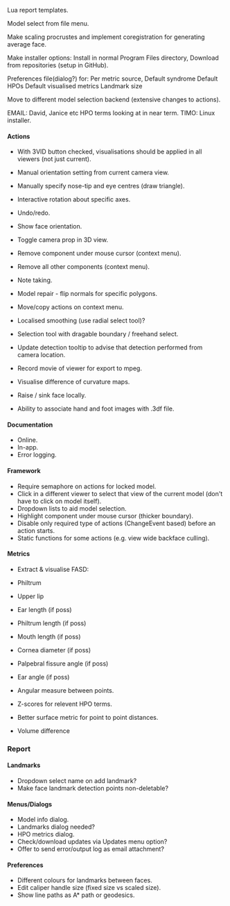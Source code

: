 Lua report templates.

Model select from file menu.

Make scaling procrustes and implement coregistration for generating average face.

Make installer options:
    Install in normal Program Files directory,
    Download from repositories (setup in GitHub).

Preferences file(dialog?) for:
    Per metric source,
    Default syndrome
    Default HPOs
    Default visualised metrics
    Landmark size

Move to different model selection backend (extensive changes to actions).

EMAIL: David, Janice etc HPO terms looking at in near term.
TIMO: Linux installer.





#### Actions
- With 3VID button checked, visualisations should be applied in all viewers (not just current).
- Manual orientation setting from current camera view.
- Manually specify nose-tip and eye centres (draw triangle).
- Interactive rotation about specific axes.
- Undo/redo.
- Show face orientation.
- Toggle camera prop in 3D view.
- Remove component under mouse cursor (context menu).
- Remove all other components (context menu).
- Note taking.
- Model repair - flip normals for specific polygons.
- Move/copy actions on context menu.
- Localised smoothing (use radial select tool)?
- Selection tool with dragable boundary / freehand select.
- Update detection tooltip to advise that detection performed from camera location.
- Record movie of viewer for export to mpeg.
- Visualise difference of curvature maps.

- Raise / sink face locally.

- Ability to associate hand and foot images with .3df file.


#### Documentation
- Online.
- In-app.
- Error logging.


#### Framework
- Require semaphore on actions for locked model.
- Click in a different viewer to select that view of the current model (don't have to click on model itself).
- Dropdown lists to aid model selection.
- Highlight component under mouse cursor (thicker boundary).
- Disable only required type of actions (ChangeEvent based) before an action starts.
- Static functions for some actions (e.g. view wide backface culling).


#### Metrics
- Extract & visualise FASD:
 - Philtrum
 - Upper lip

- Ear length (if poss)
- Philtrum length (if poss)
- Mouth length (if poss)
- Cornea diameter (if poss)
- Palpebral fissure angle (if poss)
- Ear angle  (if poss)

- Angular measure between points.
- Z-scores for relevent HPO terms.
- Better surface metric for point to point distances.

- Volume difference


### Report


#### Landmarks
- Dropdown select name on add landmark?
- Make face landmark detection points non-deletable?


#### Menus/Dialogs
- Model info dialog.
- Landmarks dialog needed?
- HPO metrics dialog.
- Check/download updates via Updates menu option?
- Offer to send error/output log as email attachment?


#### Preferences
- Different colours for landmarks between faces.
- Edit caliper handle size (fixed size vs scaled size).
- Show line paths as A\* path or geodesics.
